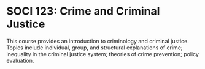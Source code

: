 # SOCI 123: Crime and Criminal Justice

This course provides an introduction to criminology and criminal justice. Topics include individual, group, and structural explanations of crime; inequality in the criminal justice system; theories of crime prevention; policy evaluation.